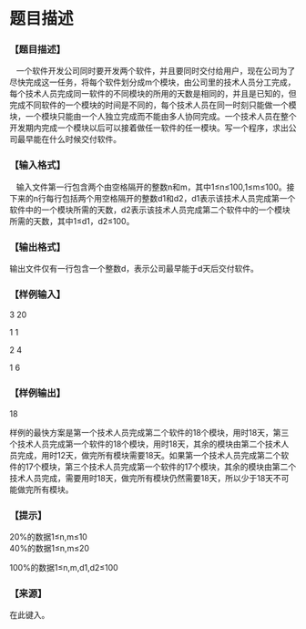 # 题目描述


<h3>
【题目描述】
</h3>
<p>
   一个软件开发公司同时要开发两个软件，并且要同时交付给用户，现在公司为了尽快完成这一任务，将每个软件划分成m个模块，由公司里的技术人员分工完成，每个技术人员完成同一软件的不同模块的所用的天数是相同的，并且是已知的，但完成不同软件的一个模块的时间是不同的，每个技术人员在同一时刻只能做一个模块，一个模块只能由一个人独立完成而不能由多人协同完成。一个技术人员在整个开发期内完成一个模块以后可以接着做任一软件的任一模块。写一个程序，求出公司最早能在什么时候交付软件。
</p>
<h3>
【输入格式】
</h3>
<p>
   输入文件第一行包含两个由空格隔开的整数n和m，其中1≤n≤100,1≤m≤100。接下来的n行每行包括两个用空格隔开的整数d1和d2，d1表示该技术人员完成第一个软件中的一个模块所需的天数，d2表示该技术人员完成第二个软件中的一个模块所需的天数，其中1≤d1，d2≤100。
</p>
<h3>
【输出格式】
</h3>
<p>
输出文件仅有一行包含一个整数d，表示公司最早能于d天后交付软件。
</p>
<h3>
【样例输入】
</h3>
<p>
3 20
</p>
<p>
1 1
</p>
<p>
2 4
</p>
<p>
1 6
</p>
<h3>
【样例输出】
</h3>
<p>
18
</p>
<p>
样例的最快方案是第一个技术人员完成第二个软件的18个模块，用时18天，第三个技术人员完成第一个软件的18个模块，用时18天，其余的模块由第二个技术人员完成，用时12天，做完所有模块需要18天。如果第一个技术人员完成第二个软件的17个模块，第三个技术人员完成第一个软件的17个模块，其余的模块由第二个技术人员完成，需要用时18天，做完所有模块仍然需要18天，所以少于18天不可能做完所有模块。
</p>
<h3>
【提示】
</h3>
<p>
20%的数据1≤n,m≤10<br/>
40%的数据1≤n,m≤20
</p>
<p>
100%的数据1≤n,m,d1,d2≤100
</p>
<h3>
【来源】
</h3>
<p>
在此键入。
</p>
